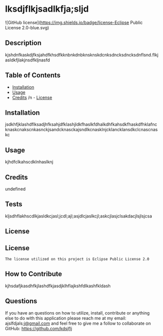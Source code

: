 # lksdjflkjsadlkfja;sljd
  ![GitHub license](https://img.shields.io/badge/license-Eclipse Public License 2.0-blue.svg)

## Description

kjshdnfkaskdjfksjahdfkhsdfkknbnkdnbknsknskdcnksdncksdncksdnflsnd.flkjasldkfjlakjnsdfkljnasfd


## Table of Contents


- [Installation](#installation)
- [Usage](#usage)
- [Credits](#credits)
/n - [License](#license)

## Installation

jsdkhfjklashdflksadjhfksahjdfklashjldkfhaslkfdhalkdhfkahsdkfhaskdfhklafncknaskcnakscnkasnckjsandcknasckajsndlkcnasklnjcklancklansdkclcnascnaskc

## Usage

kjhdfclkahscdklnhaslknj

## Credits

undefined

## Tests

kljsdhflakhscdlkjasldkcjasl;jcdl;ajl;asjdlcjaslkcjl;askcjlasjclsakdacjlsjlsjcsa

## License

## License
    
    The license utilized on this project is Eclipse Public License 2.0
    

## How to Contribute

kjhsdafjkasdhfkjlashdfkjasdjklhflajkshfdlkashfkldash

## Questions

If you have an questions on how to utilize, install, contribute or anything else to do with this application please reach me at my email: ajslfdjals;j@gmail.com
and feel free to give me a follow to collaborate on GitHub: https://github.com/kdsjflj

